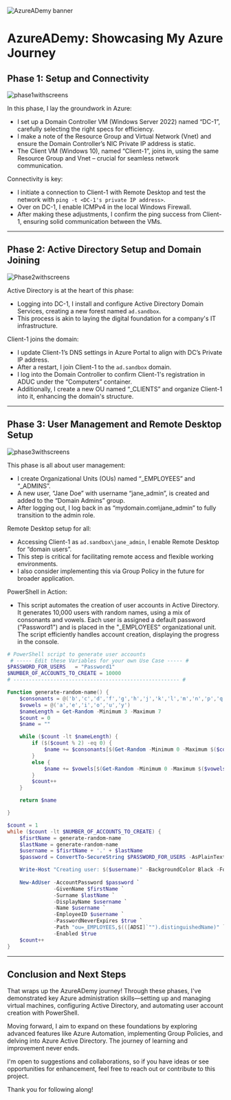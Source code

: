 ![AzureADemy banner](https://github.com/GrifCodes/AzureADemy/assets/150773923/1ba3c8d9-4778-48f7-a0de-3977a85ed87f)

# AzureADemy: Showcasing My Azure Journey

## Phase 1: Setup and Connectivity

![phase1withscreens](https://github.com/GrifCodes/AzureADemy/assets/150773923/d6e4eb69-fa9f-433e-a501-bf0524ffb074)


In this phase, I lay the groundwork in Azure:
- I set up a Domain Controller VM (Windows Server 2022) named “DC-1”, carefully selecting the right specs for efficiency.
- I make a note of the Resource Group and Virtual Network (Vnet) and ensure the Domain Controller’s NIC Private IP address is static.
- The Client VM (Windows 10), named “Client-1”, joins in, using the same Resource Group and Vnet – crucial for seamless network communication.

Connectivity is key:
- I initiate a connection to Client-1 with Remote Desktop and test the network with `ping -t <DC-1's private IP address>`.
- Over on DC-1, I enable ICMPv4 in the local Windows Firewall.
- After making these adjustments, I confirm the ping success from Client-1, ensuring solid communication between the VMs.
----------------
## Phase 2: Active Directory Setup and Domain Joining

![Phase2withscreens](https://github.com/GrifCodes/AzureADemy/assets/150773923/58d5cd5e-1309-466a-aecd-fef2d8c912bf)


Active Directory is at the heart of this phase:
- Logging into DC-1, I install and configure Active Directory Domain Services, creating a new forest named `ad.sandbox`.
- This process is akin to laying the digital foundation for a company's IT infrastructure.

Client-1 joins the domain:
- I update Client-1’s DNS settings in Azure Portal to align with DC’s Private IP address.
- After a restart, I join Client-1 to the `ad.sandbox` domain.
- I log into the Domain Controller to confirm Client-1's registration in ADUC under the “Computers” container.
- Additionally, I create a new OU named “_CLIENTS” and organize Client-1 into it, enhancing the domain's structure.
---------------
## Phase 3: User Management and Remote Desktop Setup

![phase3withscreens](https://github.com/GrifCodes/AzureADemy/assets/150773923/5812de2c-d0a4-4a47-b494-3b35a346cd77)


This phase is all about user management:
- I create Organizational Units (OUs) named “_EMPLOYEES” and “_ADMINS”.
- A new user, “Jane Doe” with username “jane_admin”, is created and added to the “Domain Admins” group.
- After logging out, I log back in as “mydomain.com\jane_admin” to fully transition to the admin role.

Remote Desktop setup for all:
- Accessing Client-1 as `ad.sandbox\jane_admin`, I enable Remote Desktop for “domain users”.
- This step is critical for facilitating remote access and flexible working environments.
- I also consider implementing this via Group Policy in the future for broader application.

PowerShell in Action:
- This script automates the creation of user accounts in Active Directory. It generates 10,000 users with random names, using a mix of consonants and vowels. Each user is assigned a default password ("Password1") and is placed in the "_EMPLOYEES" organizational unit. The script efficiently handles account creation, displaying the progress in the console.

```powershell
# PowerShell script to generate user accounts
 # ----- Edit these Variables for your own Use Case ----- #
$PASSWORD_FOR_USERS   = "Password1"
$NUMBER_OF_ACCOUNTS_TO_CREATE = 10000
# ------------------------------------------------------ #

Function generate-random-name() {
    $consonants = @('b','c','d','f','g','h','j','k','l','m','n','p','q','r','s','t','v','w','x','z')
    $vowels = @('a','e','i','o','u','y')
    $nameLength = Get-Random -Minimum 3 -Maximum 7
    $count = 0
    $name = ""

    while ($count -lt $nameLength) {
        if ($($count % 2) -eq 0) {
            $name += $consonants[$(Get-Random -Minimum 0 -Maximum $($consonants.Count - 1))]
        }
        else {
            $name += $vowels[$(Get-Random -Minimum 0 -Maximum $($vowels.Count - 1))]
        }
        $count++
    }

    return $name

}

$count = 1
while ($count -lt $NUMBER_OF_ACCOUNTS_TO_CREATE) {
    $fisrtName = generate-random-name
    $lastName = generate-random-name
    $username = $fisrtName + '.' + $lastName
    $password = ConvertTo-SecureString $PASSWORD_FOR_USERS -AsPlainText -Force

    Write-Host "Creating user: $($username)" -BackgroundColor Black -ForegroundColor Cyan
    
    New-AdUser -AccountPassword $password `
               -GivenName $firstName `
               -Surname $lastName `
               -DisplayName $username `
               -Name $username `
               -EmployeeID $username `
               -PasswordNeverExpires $true `
               -Path "ou=_EMPLOYEES,$(([ADSI]`"").distinguishedName)" `
               -Enabled $true
    $count++
}

```
---------------------
## Conclusion and Next Steps

That wraps up the AzureADemy journey! Through these phases, I've demonstrated key Azure administration skills—setting up and managing virtual machines, configuring Active Directory, and automating user account creation with PowerShell.

Moving forward, I aim to expand on these foundations by exploring advanced features like Azure Automation, implementing Group Policies, and delving into Azure Active Directory. The journey of learning and improvement never ends.

I'm open to suggestions and collaborations, so if you have ideas or see opportunities for enhancement, feel free to reach out or contribute to this project.

Thank you for following along!

